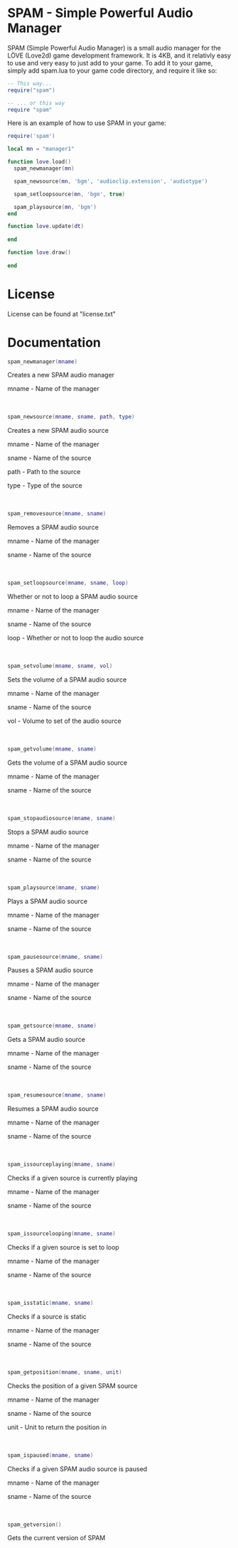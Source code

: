SPAM - Simple Powerful Audio Manager
====

SPAM (Simple Powerful Audio Manager) is a small audio manager for the LÖVE (Love2d) game development framework. It is 4KB, and it relativly easy to use and very easy to just add to your game. To add it to your game, simply add spam.lua to your game code directory, and require it like so:

```lua
-- This way...
require("spam")

-- ... or this way
require "spam"
```

Here is an example of how to use SPAM in your game:

```lua
require('spam')

local mn = "manager1"

function love.load()
  spam_newmanager(mn)

  spam_newsource(mn, 'bgm', 'audioclip.extension', 'audiotype')

  spam_setloopsource(mn, 'bgm', true)

  spam_playsource(mn, 'bgm')
end

function love.update(dt)
  
end

function love.draw()
  
end
```

# License

License can be found at "license.txt"

# Documentation

```lua
spam_newmanager(mname)
```
Creates a new SPAM audio manager

mname - Name of the manager
<br/>
<br/>
<br/>
```lua
spam_newsource(mname, sname, path, type)
```
Creates a new SPAM audio source

mname - Name of the manager

sname - Name of the source

path - Path to the source

type - Type of the source
<br/>
<br/>
<br/>
```lua
spam_removesource(mname, sname)
```
Removes a SPAM audio source

mname - Name of the manager

sname - Name of the source
<br/>
<br/>
<br/>
```lua
spam_setloopsource(mname, sname, loop)
```
Whether or not to loop a SPAM audio source

mname - Name of the manager

sname - Name of the source

loop - Whether or not to loop the audio source
<br/>
<br/>
<br/>
```lua
spam_setvolume(mname, sname, vol)
```
Sets the volume of a SPAM audio source

mname - Name of the manager

sname - Name of the source

vol - Volume to set of the audio source
<br/>
<br/>
<br/>
```lua
spam_getvolume(mname, sname)
```
Gets the volume of a SPAM audio source

mname - Name of the manager

sname - Name of the source
<br/>
<br/>
<br/>
```lua
spam_stopaudiosource(mname, sname)
```
Stops a SPAM audio source

mname - Name of the manager

sname - Name of the source
<br/>
<br/>
<br/>
```lua
spam_playsource(mname, sname)
```
Plays a SPAM audio source

mname - Name of the manager

sname - Name of the source
<br/>
<br/>
<br/>
```lua
spam_pausesource(mname, sname)
```
Pauses a SPAM audio source

mname - Name of the manager

sname - Name of the source
<br/>
<br/>
<br/>
```lua
spam_getsource(mname, sname)
```
Gets a SPAM audio source

mname - Name of the manager

sname - Name of the source
<br/>
<br/>
<br/>
```lua
spam_resumesource(mname, sname)
```
Resumes a SPAM audio source

mname - Name of the manager

sname - Name of the source
<br/>
<br/>
<br/>
```lua
spam_issourceplaying(mname, sname)
```
Checks if a given source is currently playing

mname - Name of the manager

sname - Name of the source
<br/>
<br/>
<br/>
```lua
spam_issourcelooping(mname, sname)
```
Checks if a given source is set to loop

mname - Name of the manager

sname - Name of the source
<br/>
<br/>
<br/>
```lua
spam_isstatic(mname, sname)
```
Checks if a source is static

mname - Name of the manager

sname - Name of the source
<br/>
<br/>
<br/>
```lua
spam_getposition(mname, sname, unit)
```
Checks the position of a given SPAM source

mname - Name of the manager

sname - Name of the source

unit - Unit to return the position in
<br/>
<br/>
<br/>
```lua
spam_ispaused(mname, sname)
```
Checks if a given SPAM audio source is paused

mname - Name of the manager

sname - Name of the source
<br/>
<br/>
<br/>
```lua
spam_getversion()
```
Gets the current version of SPAM
